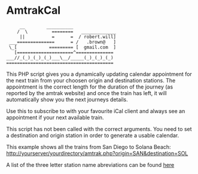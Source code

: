 # AmtrakCal

         __        __________
        /  \         ========   _____________
         ||          =      =  / robert.will]
     ___==============      = /   .brown@   ]
     \_[            ========= [  gmail.com  ]
       [=====================^==============
    ___//_(_)_(_)_(_)___\__/_____(_)_(_)_(_)
    ========================================


This PHP script gives you a dynamically updating calendar appointment for the next train from your choosen origin and destination stations.  The appointment is the correct length for the duration of the journey (as reported by the amtrak website) and once the train has left, it will automatically show you the next journeys details.

Use this to subscribe to with your favourite iCal client and always see an appointment if your next available train.

This script has not been called with the correct arguments.  You need to set a destination and origin station in order to generate a usable calendar.

This example shows all the trains from San Diego to Solana Beach:
[http://yourserver/yourdirectory/amtrak.php?origin=SAN&destination=SOL](http://yourserver/youdirectory/amtrak.php?origin=SAN&destination=SOL)

A list of the three letter station name abreviations can be found [here](http://en.wikipedia.org/wiki/List_of_Amtrak_stations#A)

